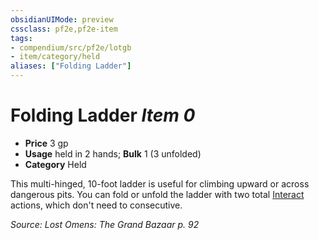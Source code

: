 ```yaml
---
obsidianUIMode: preview
cssclass: pf2e,pf2e-item
tags:
- compendium/src/pf2e/lotgb
- item/category/held
aliases: ["Folding Ladder"]
---
```

# Folding Ladder *Item 0*  

- **Price** 3 gp
- **Usage** held in 2 hands; **Bulk** 1 (3 unfolded)
- **Category** Held

This multi-hinged, 10-foot ladder is useful for climbing upward or across dangerous pits. You can fold or unfold the ladder with two total [Interact](../../../rules/actions/interact.md) actions, which don't need to consecutive.

*Source: Lost Omens: The Grand Bazaar p. 92*